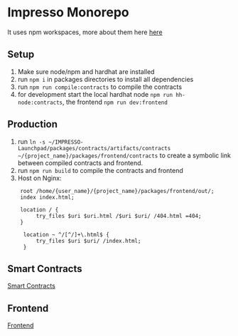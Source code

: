 # Impresso Monorepo

It uses npm workspaces, more about them here 
[here](https://docs.npmjs.com/cli/v8/using-npm/workspaces)

## Setup

1. Make sure node/npm and hardhat are installed
2. run `npm i` in packages directories to install all dependencies
3. run `npm run compile:contracts` to compile the contracts
4. for development start the local hardhat node `npm run hh-node:contracts`, the frontend `npm run dev:frontend`

## Production

1. run `ln -s ~/IMPRESSO-Launchpad/packages/contracts/artifacts/contracts ~/{project_name}/packages/frontend/contracts` to create a symbolic link between compiled contracts and frontend.
2. run `npm run build` to compile the contracts and frontend
3. Host on Nginx:
```
    root /home/{user_name}/{project_name}/packages/frontend/out/;
    index index.html;

    location / {
         try_files $uri $uri.html /$uri $uri/ /404.html =404;
    }

     location ~ ^/[^/]+\.html$ {
         try_files $uri $uri/ /index.html;
     }
```

## Smart Contracts

[Smart Contracts](https://github.com/Anola-Software/impress-erc20-votable/tree/main/packages/contracts)

## Frontend

[Frontend](https://github.com/Anola-Software/impress-erc20-votable/blob/main/packages/frontend)

